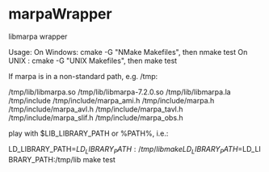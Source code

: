 marpaWrapper
============

libmarpa wrapper

Usage: On Windows: cmake -G "NMake Makefiles", then nmake test
       On UNIX   : cmake -G "UNIX Makefiles", then make test

If marpa is in a non-standard path, e.g. /tmp:

/tmp/lib/libmarpa.so
/tmp/lib/libmarpa-7.2.0.so
/tmp/lib/libmarpa.la
/tmp/include
/tmp/include/marpa_ami.h
/tmp/include/marpa.h
/tmp/include/marpa_avl.h
/tmp/include/marpa_tavl.h
/tmp/include/marpa_slif.h
/tmp/include/marpa_obs.h

play with $LIB_LIBRARY_PATH or %PATH%, i.e.:

LD_LIBRARY_PATH=$LD_LIBRARY_PATH:/tmp/lib make
LD_LIBRARY_PATH=$LD_LIBRARY_PATH:/tmp/lib make test
